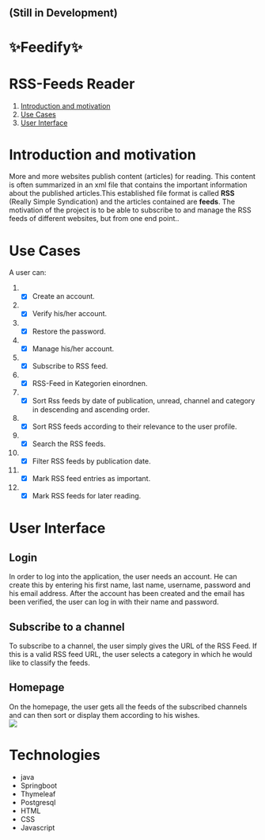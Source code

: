 ## (Still in Development)

# ✨Feedify✨
# RSS-Feeds Reader

1. [Introduction and motivation](#Introduction-and-motivation)
2. [Use Cases](#Use-Cases)
3. [User Interface](#User-Interface)

# Introduction and motivation
More and more websites publish content (articles) for reading. This content is often summarized in an xml file that 
contains the important information about the published articles.This established file format is called **RSS** (Really Simple Syndication)
and the articles contained are **feeds**. 
The motivation of the project is to be able to subscribe to and manage the RSS feeds of different websites, but from one end point..


# Use Cases
A user can:
1. - [x] Create an account.
2. - [x] Verify his/her account.
3. - [x] Restore the password.
4. - [x] Manage his/her account.
5. - [x] Subscribe to RSS feed.
6. - [x] RSS-Feed in Kategorien einordnen.
7. - [x] Sort Rss feeds by date of publication, unread, channel and category in descending and ascending order.
8. - [x] Sort RSS feeds according to their relevance to the user profile.
9. - [x] Search the RSS feeds.
10. - [x] Filter RSS feeds by publication date.
11. - [x] Mark RSS feed entries as important.
12. - [x] Mark RSS feeds for later reading.

# User Interface
## Login 
In order to log into the application, the user needs an account. He can create this by entering his first name, last name, username, password and his email address.
After the account has been created and the email has been verified, the user can log in with their name and password.

## Subscribe to a channel
To subscribe to a channel, the user simply gives the URL of the RSS Feed. If this is a valid RSS feed URL, 
the user selects a category in which he would like to classify the feeds.

## Homepage
On the homepage, the user gets all the feeds of the subscribed channels and can then sort or display them according to his wishes.
<br />
<a href="https://www.linkpicture.com/view.php?img=LPic60fb279eed6d8495718209"><img src="https://www.linkpicture.com/q/home_15.png" type="image"></a>


# Technologies
- java
- Springboot
- Thymeleaf
- Postgresql
- HTML
- CSS
- Javascript
